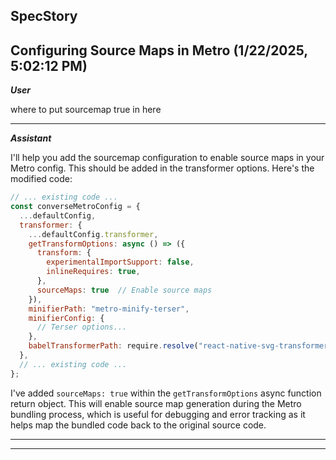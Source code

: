 ## SpecStory

## Configuring Source Maps in Metro (1/22/2025, 5:02:12 PM)

_**User**_

where to put sourcemap true in here

---

_**Assistant**_

I'll help you add the sourcemap configuration to enable source maps in your Metro config. This should be added in the transformer options. Here's the modified code:

```javascript:metro.config.js
// ... existing code ...
const converseMetroConfig = {
  ...defaultConfig,
  transformer: {
    ...defaultConfig.transformer,
    getTransformOptions: async () => ({
      transform: {
        experimentalImportSupport: false,
        inlineRequires: true,
      },
      sourceMaps: true  // Enable source maps
    }),
    minifierPath: "metro-minify-terser",
    minifierConfig: {
      // Terser options...
    },
    babelTransformerPath: require.resolve("react-native-svg-transformer"),
  },
  // ... existing code ...
};
```

I've added `sourceMaps: true` within the `getTransformOptions` async function return object. This will enable source map generation during the Metro bundling process, which is useful for debugging and error tracking as it helps map the bundled code back to the original source code.

---



---

